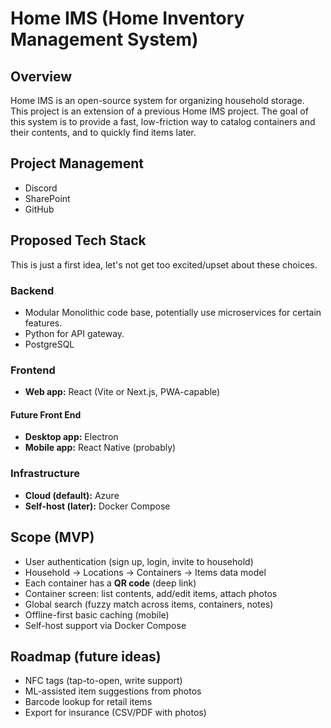 # Home IMS (Home Inventory Management System)

## Overview
Home IMS is an open-source system for organizing household storage.  
This project is an extension of a previous Home IMS project.
The goal of this system is to provide a fast, low-friction way to catalog containers and their contents, and to quickly find items later.

## Project Management
- Discord
- SharePoint
- GitHub

## Proposed Tech Stack
This is just a first idea, let's not get too excited/upset about these choices.

### Backend
- Modular Monolithic code base, potentially use microservices for certain features.
- Python for API gateway.
- PostgreSQL

### Frontend
- **Web app:** React (Vite or Next.js, PWA-capable)

#### Future Front End
- **Desktop app:** Electron
- **Mobile app:** React Native (probably) 

### Infrastructure
- **Cloud (default):** Azure
- **Self-host (later):** Docker Compose 

## Scope (MVP)
- User authentication (sign up, login, invite to household)  
- Household → Locations → Containers → Items data model  
- Each container has a **QR code** (deep link)  
- Container screen: list contents, add/edit items, attach photos  
- Global search (fuzzy match across items, containers, notes)  
- Offline-first basic caching (mobile)  
- Self-host support via Docker Compose  

## Roadmap (future ideas)

- NFC tags (tap-to-open, write support)  
- ML-assisted item suggestions from photos  
- Barcode lookup for retail items 
- Export for insurance (CSV/PDF with photos)  